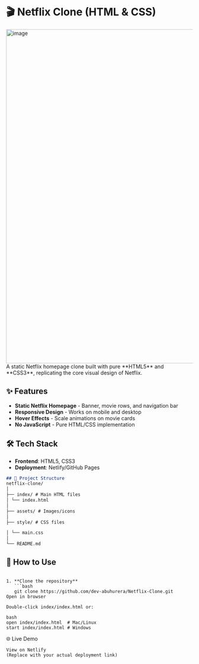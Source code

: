 # 🎬 Netflix Clone (HTML & CSS)

<img width="1919" height="903" alt="image" src="https://github.com/user-attachments/assets/8696ddfc-b650-41f4-a13a-f2f4fd039a50" />
A static Netflix homepage clone built with pure **HTML5** and **CSS3**, replicating the core visual design of Netflix.




## ✨ Features

- **Static Netflix Homepage** - Banner, movie rows, and navigation bar
- **Responsive Design** - Works on mobile and desktop
- **Hover Effects** - Scale animations on movie cards
- **No JavaScript** - Pure HTML/CSS implementation

## 🛠️ Tech Stack

- **Frontend**: HTML5, CSS3
- **Deployment**: Netlify/GitHub Pages


```markdown
## 📂 Project Structure
netflix-clone/
│
├── index/ # Main HTML files
│ └── index.html
│
├── assets/ # Images/icons
│
├── style/ # CSS files

│ └── main.css
│
└── README.md

```



## 🚀 How to Use

```

1. **Clone the repository**
   ```bash
   git clone https://github.com/dev-abuhurera/Netflix-Clone.git
Open in browser

Double-click index/index.html or:

bash
open index/index.html  # Mac/Linux
start index/index.html # Windows

```


🌐 Live Demo
```
View on Netlify
(Replace with your actual deployment link)
